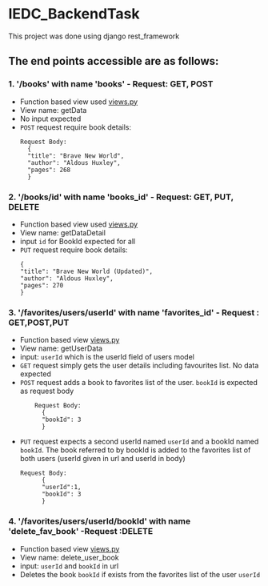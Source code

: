 # IEDC_BackendTask
This project was done using django rest_framework

## The end points accessible are as follows:

### 1. '/books' with name 'books' - Request: GET, POST
- Function based view used [views.py](./api/views.py)
- View name: getData
- No input expected
- `POST` request require book details:
    ```
    Request Body:
      {
      "title": "Brave New World",
      "author": "Aldous Huxley",
      "pages": 268
      }
    ```

  
### 2. '/books/id' with name 'books_id' - Request: GET, PUT, DELETE
- Function based view used [views.py](./api/views.py)
- View name: getDataDetail
- input `id` for BookId expected for all
- `PUT` request require book details:
    ```
    {
    "title": "Brave New World (Updated)",
    "author": "Aldous Huxley",
    "pages": 270
    }
    ```

  
### 3. '/favorites/users/userId' with name 'favorites_id' - Request : GET,POST,PUT
- Function based view [views.py](./users/views.py)
- View name: getUserData
- input: `userId` which is the userId field of users model
- `GET` request simply gets the user details including favourites list. No data expected
- `POST` request adds a book to favorites list of the user. `bookId` is expected as request body
  ```
      Request Body:
        {
        "bookId": 3
        }
  ```
- `PUT` request expects a second userId named `userId` and a bookId named `bookId`. The book referred to by bookId is added to the favorites list of both users (userId given in url and userId in body)
  ```
  Request Body:
        {
        "userId":1,
        "bookId": 3
        }
  ```
  
 
### 4. '/favorites/users/userId/bookId' with name 'delete_fav_book' -Request :DELETE
- Function based view [views.py](./users/views.py)
- View name: delete_user_book
- input: `userId` and `bookId` in url
- Deletes the book `bookId` if exists from the favorites list of the user `userId`
